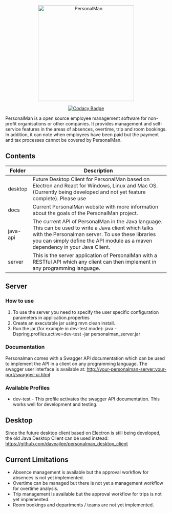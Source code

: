 <p align="center">
<img src="https://www.davelee.de/common/assets/img/portfolio/personalman-logo.png" alt="PersonalMan" width="300" height="300">
</p>

<p align=center><a href="https://app.codacy.com/manual/dave_33/personalman?utm_source=github.com&utm_medium=referral&utm_content=daveajlee/personalman&utm_campaign=Badge_Grade_Dashboard"><img src="https://api.codacy.com/project/badge/Grade/14098397910b469084be11762d5c063d" alt="Codacy Badge"> </a>
</p>

PersonalMan is a open source employee management software for non-profit organisations or other companies. It provides management and self-service features in the areas of absences, overtime, trip and room bookings. In addition, it can note when employees have been paid but the payment and tax processes cannot be covered by PersonalMan. 

## Contents

| Folder | Description |
| --- | ----------- |
| desktop | Future Desktop Client for PersonalMan based on Electron and React for Windows, Linux and Mac OS. (Currently being developed and not yet feature complete). Please use  |
| docs | Current PersonalMan website with more information about the goals of the PersonalMan project. |
| java-api | The current API of PersonalMan in the Java language. This can be used to write a Java client which talks with the Personalman server. To use these libraries you can simply define the API module as a maven dependency in your Java Client. |
| server | This is the server application of PersonalMan with a RESTful API which any client can then implement in any programming language. |

## Server

### How to use

1.  To use the server you need to specify the user specific configuration parameters in application.properties
2.  Create an executable jar using mvn clean install.
3.  Run the jar (for example in dev-test mode): java -Dspring.profiles.active=dev-test -jar personalman_server.jar

### Documentation

Personalman comes with a Swagger API documentation which can be used to implement the API in a client on any programming language. The swagger user interface is available at: <http://your-personalman-server:your-port/swagger-ui.html>

### Available Profiles
*   dev-test - This profile activates the swagger API documentation. This works well for development and testing.

## Desktop

Since the future desktop client based on Electron is still being developed, the old Java Desktop Client can be used instead: https://github.com/daveajlee/personalman_desktop_client

## Current Limitations

* Absence management is available but the approval workflow for absences is not yet implemented.
* Overtime can be managed but there is not yet a management workflow for overtime analysis.
* Trip management is available but the approval workflow for trips is not yet implemented.
* Room bookings and departments / teams are not yet implemented.
